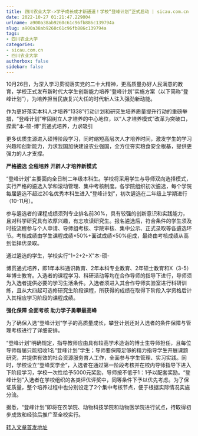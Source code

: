 ```yaml
---
title: 四川农业大学->学子成长成才新通道！学校“登峰计划”正式启动 | sicau.com.cn
date: 2022-10-27 01:21:47.229004
urlname: a900a38ab9260c61c96fb886c139794a
slug: a900a38ab9260c61c96fb886c139794a
tags: 
- 四川农业大学
categories:
- sicau.com.cn
- 四川农业大学
authorbox: false
sidebar: false
---
```

10月26日，为深入学习贯彻落实党的二十大精神，更高质量办好人民满意的教育，学校正式发布新时代大学生创新能力培养“登峰计划”实施方案（以下简称“登峰计划”），为培养担当民族复兴大任的时代新人注入强劲新动能。

作为更好落实本科人才培养“1338”行动计划和研究生培养质量提升行动的重磅举措，“登峰计划”牢固树立人才培养的中心地位，以“人才培养模式”改革为突破口，探索“本-硕-博”贯通式培养，力求吸引
<!--more-->
更多优质生源进入硕博阶段学习，同时缩短高层次人才培养时间，激发学生的学习兴趣和创新能力，力求我国加快建设农业强国，全方位夯实粮食安全根基，提供更强力的人才支撑。

**严格遴选** **全程培养** **开辟人才培养新模式**

“登峰计划”主要面向全日制二年级本科生。学校将采用学生与导师双向选择模式，实行严格的遴选入学和滚动管理、集中考核制度。各学院组织初次遴选，每个学院每届遴选不超过20名优秀本科生进入“登峰计划”，初次遴选在二年级上学期进行（10-11月）。

参与遴选者的课程成绩须列专业排名前30%，具有较强的创新意识和实践能力，且对科学研究具有浓厚兴趣，有志攻读研究生。报名遴选后，符合条件的学生须及时按流程参与个人申请、导师组考核、学院审核、集中公示、正式录取等各遴选环节。考核成绩由学生课程成绩×50%+面试成绩×50%组成，最终由考核成绩从高到低择优录取。

通过遴选的学生，学校实行“1+2+2+X”本-硕-

博贯通式培养，即1年本科通识教育、2年本科专业教育、2年硕士教育和X（3-5）年博士教育。入选者的课程学习、科研活动等均在合作导师的指导下进行，导师须为入选者提供必要的学习生活条件。入选者须进入其合作导师实验室进行科研训练，且从大四起可选修研究生阶段课程，所获得的成绩在取得下阶段入学资格后计入其相应学习阶段的课程成绩。

**强化保障** **全面考核** **助力学子勇攀最高峰**

为了确保入选“登峰计划”学子的高质量成长，攀登计划还对入选者的条件保障与管理考核进行了详细安排。

“登峰计划”明确规定，指导教师应由具有较高学术造诣的博士生导师担任，且每位导师每届只能招收1名“登峰计划”学生；导师要保障足够的精力指导学生开展课题研究，并提供有效的社会资源服务育人工作，全面参与学生管理、实习实践。同时，学校设立“登峰奖学金”，入选者在通过第一阶段考核并在校内导师指导下进入下阶段学习，学校一次性给予5000元奖励，导师按不低于1：1予以配套奖励。“登峰计划”入选者在学校组织的各类评优评奖中，同等条件下予以优先考虑。为了保证质量，整个培养过程中也分别设定了2个集中考核节点，便于根据实际情况实施分流。

据悉，“登峰计划”即将在农学院、动物科技学院和动物医学院进行试点，待取得初步成效和经验后推广至全校实行。



[转入文章首发地址](https://news.sicau.edu.cn/info/1135/69966.htm)
